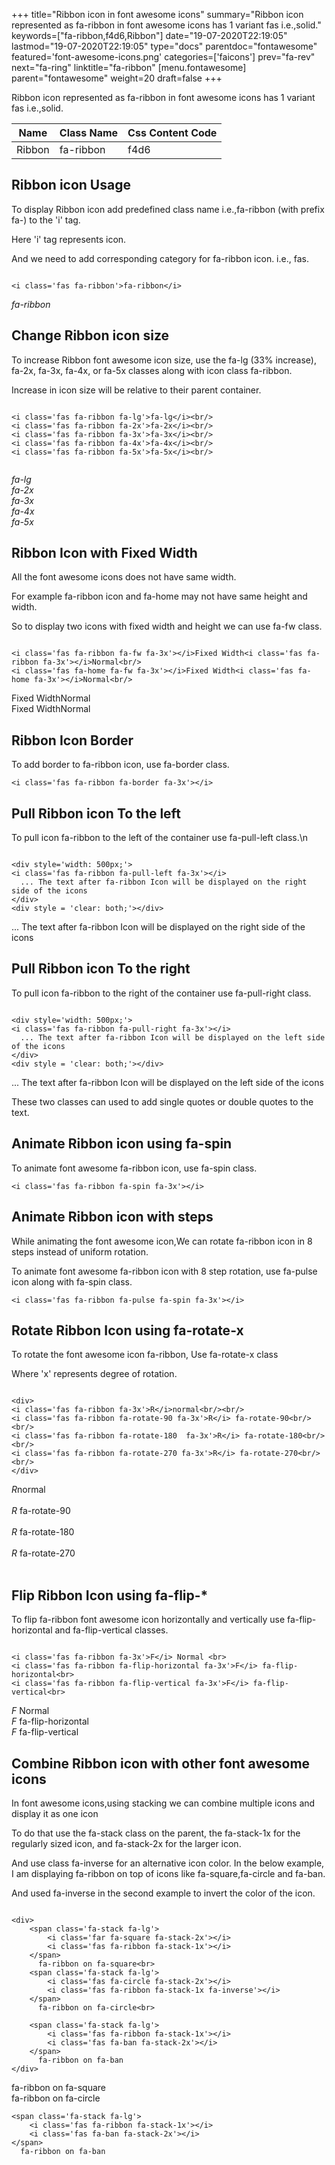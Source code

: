 +++
title="Ribbon icon in font awesome icons"
summary="Ribbon icon represented as fa-ribbon in font awesome icons has 1 variant fas i.e.,solid."
keywords=["fa-ribbon,f4d6,Ribbon"]
date="19-07-2020T22:19:05"
lastmod="19-07-2020T22:19:05"
type="docs"
parentdoc="fontawesome"
featured='font-awesome-icons.png'
categories=['faicons']
prev="fa-rev"
next="fa-ring"
linktitle="fa-ribbon"
[menu.fontawesome]
parent="fontawesome"
weight=20
draft=false
+++


Ribbon icon represented as fa-ribbon in font awesome icons has 1 variant fas i.e.,solid.

<div class='table-responsive'><table class='table'><thead><tr><th>Name</th><th>Class Name</th><th>Css Content Code</th></tr></thead><tbody><tr><td>Ribbon</td><td>fa-ribbon</td><td>f4d6</td></tr></tbody></table></div>



## Ribbon icon Usage

To display Ribbon icon add predefined class name i.e.,fa-ribbon (with prefix fa-) to the 'i' tag.

Here 'i' tag represents icon.

And we need to add corresponding category for fa-ribbon icon. i.e., fas.


```

<i class='fas fa-ribbon'>fa-ribbon</i>
```

<i class='fas fa-ribbon'>fa-ribbon</i>




## Change Ribbon icon size
To increase Ribbon font awesome icon size, use the fa-lg (33% increase), fa-2x, fa-3x, fa-4x, or fa-5x classes along with icon class fa-ribbon.

Increase in icon size will be relative to their parent container. 

```

<i class='fas fa-ribbon fa-lg'>fa-lg</i><br/>
<i class='fas fa-ribbon fa-2x'>fa-2x</i><br/>
<i class='fas fa-ribbon fa-3x'>fa-3x</i><br/>
<i class='fas fa-ribbon fa-4x'>fa-4x</i><br/>
<i class='fas fa-ribbon fa-5x'>fa-5x</i><br/>
            
```

<i class='fas fa-ribbon fa-lg'>fa-lg</i><br/>
<i class='fas fa-ribbon fa-2x'>fa-2x</i><br/>
<i class='fas fa-ribbon fa-3x'>fa-3x</i><br/>
<i class='fas fa-ribbon fa-4x'>fa-4x</i><br/>
<i class='fas fa-ribbon fa-5x'>fa-5x</i><br/>
            



## Ribbon Icon with Fixed Width 

All the font awesome icons does not have same width.

For example fa-ribbon icon and fa-home may not have same height and width.

So to display two icons with fixed width and height we can use fa-fw class.


```

<i class='fas fa-ribbon fa-fw fa-3x'></i>Fixed Width<i class='fas fa-ribbon fa-3x'></i>Normal<br/>
<i class='fas fa-home fa-fw fa-3x'></i>Fixed Width<i class='fas fa-home fa-3x'></i>Normal<br/>
```

<i class='fas fa-ribbon fa-fw fa-3x'></i>Fixed Width<i class='fas fa-ribbon fa-3x'></i>Normal<br/>
<i class='fas fa-home fa-fw fa-3x'></i>Fixed Width<i class='fas fa-home fa-3x'></i>Normal<br/>



## Ribbon Icon Border 

To add border to fa-ribbon icon, use fa-border class.


```
<i class='fas fa-ribbon fa-border fa-3x'></i>

```
<i class='fas fa-ribbon fa-border fa-3x'></i>





## Pull Ribbon icon To the left

To pull icon fa-ribbon to the left of the container use fa-pull-left class.\n

```

<div style='width: 500px;'>
<i class='fas fa-ribbon fa-pull-left fa-3x'></i>
  ... The text after fa-ribbon Icon will be displayed on the right side of the icons
</div>
<div style = 'clear: both;'></div>
```

<div style='width: 500px;'>
<i class='fas fa-ribbon fa-pull-left fa-3x'></i>
  ... The text after fa-ribbon Icon will be displayed on the right side of the icons
</div>
<div style = 'clear: both;'></div>




## Pull Ribbon icon To the right
To pull icon fa-ribbon to the right of the container use fa-pull-right class.

```

<div style='width: 500px;'>
<i class='fas fa-ribbon fa-pull-right fa-3x'></i>
  ... The text after fa-ribbon Icon will be displayed on the left side of the icons
</div>
<div style = 'clear: both;'></div>
```

<div style='width: 500px;'>
<i class='fas fa-ribbon fa-pull-right fa-3x'></i>
  ... The text after fa-ribbon Icon will be displayed on the left side of the icons
</div>
<div style = 'clear: both;'></div>

These two classes can used to add single quotes or double quotes to the text.


## Animate Ribbon icon using fa-spin
To animate font awesome fa-ribbon icon, use fa-spin class.

```
<i class='fas fa-ribbon fa-spin fa-3x'></i>
```
<i class='fas fa-ribbon fa-spin fa-3x'></i>




## Animate Ribbon icon with steps
While animating the font awesome icon,We can rotate fa-ribbon icon in 8 steps instead of uniform rotation.

To animate font awesome fa-ribbon icon with 8 step rotation, use fa-pulse icon along with fa-spin class.


```
<i class='fas fa-ribbon fa-pulse fa-spin fa-3x'></i>

```
<i class='fas fa-ribbon fa-pulse fa-spin fa-3x'></i>





## Rotate Ribbon Icon using fa-rotate-x
To rotate the font awesome icon fa-ribbon, Use fa-rotate-x class

Where 'x' represents degree of rotation.


```

<div>
<i class='fas fa-ribbon fa-3x'>R</i>normal<br/><br/>
<i class='fas fa-ribbon fa-rotate-90 fa-3x'>R</i> fa-rotate-90<br/><br/> 
<i class='fas fa-ribbon fa-rotate-180  fa-3x'>R</i> fa-rotate-180<br/><br/> 
<i class='fas fa-ribbon fa-rotate-270 fa-3x'>R</i> fa-rotate-270<br/><br/>
</div>
```

<div>
<i class='fas fa-ribbon fa-3x'>R</i>normal<br/><br/>
<i class='fas fa-ribbon fa-rotate-90 fa-3x'>R</i> fa-rotate-90<br/><br/> 
<i class='fas fa-ribbon fa-rotate-180  fa-3x'>R</i> fa-rotate-180<br/><br/> 
<i class='fas fa-ribbon fa-rotate-270 fa-3x'>R</i> fa-rotate-270<br/><br/>
</div>




## Flip Ribbon Icon using fa-flip-*
To flip fa-ribbon font awesome icon horizontally and vertically use fa-flip-horizontal and fa-flip-vertical classes. 

```

<i class='fas fa-ribbon fa-3x'>F</i> Normal <br>
<i class='fas fa-ribbon fa-flip-horizontal fa-3x'>F</i> fa-flip-horizontal<br>
<i class='fas fa-ribbon fa-flip-vertical fa-3x'>F</i> fa-flip-vertical<br>
```

<i class='fas fa-ribbon fa-3x'>F</i> Normal <br>
<i class='fas fa-ribbon fa-flip-horizontal fa-3x'>F</i> fa-flip-horizontal<br>
<i class='fas fa-ribbon fa-flip-vertical fa-3x'>F</i> fa-flip-vertical<br>




## Combine Ribbon icon with other font awesome icons
In font awesome icons,using stacking we can combine multiple icons and display it as one icon 

To do that use the fa-stack class on the parent, the fa-stack-1x for the regularly sized icon, and fa-stack-2x for the larger icon.

And use class fa-inverse for an alternative icon color. 
In the below example, I am displaying fa-ribbon on top of icons like fa-square,fa-circle and fa-ban.

And used fa-inverse in the second example to invert the color of the icon.

```

<div>
    <span class='fa-stack fa-lg'>
        <i class='far fa-square fa-stack-2x'></i>
        <i class='fas fa-ribbon fa-stack-1x'></i>
    </span>
      fa-ribbon on fa-square<br>
    <span class='fa-stack fa-lg'>
        <i class='fas fa-circle fa-stack-2x'></i>
        <i class='fas fa-ribbon fa-stack-1x fa-inverse'></i>
    </span>
      fa-ribbon on fa-circle<br>

    <span class='fa-stack fa-lg'>
        <i class='fas fa-ribbon fa-stack-1x'></i>
        <i class='fas fa-ban fa-stack-2x'></i>
    </span>
      fa-ribbon on fa-ban
</div>
```

<div>
    <span class='fa-stack fa-lg'>
        <i class='far fa-square fa-stack-2x'></i>
        <i class='fas fa-ribbon fa-stack-1x'></i>
    </span>
      fa-ribbon on fa-square<br>
    <span class='fa-stack fa-lg'>
        <i class='fas fa-circle fa-stack-2x'></i>
        <i class='fas fa-ribbon fa-stack-1x fa-inverse'></i>
    </span>
      fa-ribbon on fa-circle<br>

    <span class='fa-stack fa-lg'>
        <i class='fas fa-ribbon fa-stack-1x'></i>
        <i class='fas fa-ban fa-stack-2x'></i>
    </span>
      fa-ribbon on fa-ban
</div>






